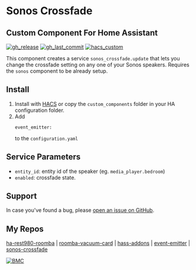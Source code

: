 # Sonos Crossfade

## Custom Component For Home Assistant

[![gh_release][gh_release]](../../releases)
[![gh_last_commit][gh_last_commit]](../../commits/master)
[![hacs_custom][hacs_custom]][hacs]

This component creates a service `sonos_crossfade.update` that lets you change the crossfade setting on any one of your Sonos speakers. Requires the `sonos` component to be already setup.

## Install
1. Install with [HACS](https://github.com/custom-components/hacs) or copy the `custom_components` folder in your HA configuration folder.
2. Add
    ```
    event_emitter:
    ```
    to the `configuration.yaml`

## Service Parameters
- `entity_id`: entity id of the speaker  (eg. `media_player.bedroom`)
- `enabled`: crossfade state.

## Support

In case you've found a bug, please [open an issue on GitHub](../../issues).

## My Repos

[ha-rest980-roomba] | 
[roomba-vacuum-card] | 
[hass-addons] | 
[event-emitter] | 
[sonos-crossfade]

[![BMC]](https://www.buymeacoffee.com/jeremywillans)

[gh_release]: https://img.shields.io/github/v/release/jeremywillans/sonos-crossfade.svg?style=for-the-badge
[gh_last_commit]: https://img.shields.io/github/last-commit/jeremywillans/sonos-crossfade.svg?style=for-the-badge
[hacs_custom]: https://img.shields.io/badge/HACS-Custom-orange.svg?style=for-the-badge
[hacs]: https://github.com/custom-components/hacs

[ha-rest980-roomba]: https://github.com/jeremywillans/ha-rest980-roomba
[roomba-vacuum-card]: https://github.com/jeremywillans/lovelace-roomba-vacuum-card
[hass-addons]: https://github.com/jeremywillans/hass-addons
[event-emitter]: https://github.com/jeremywillans/event-emitter
[sonos-crossfade]: https://github.com/jeremywillans/sonos-crossfade
[BMC]: https://www.buymeacoffee.com/assets/img/custom_images/white_img.png
